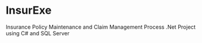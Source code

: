 # InsurExe
Insurance Policy Maintenance and Claim Management Process .Net Project using C# and SQL Server
